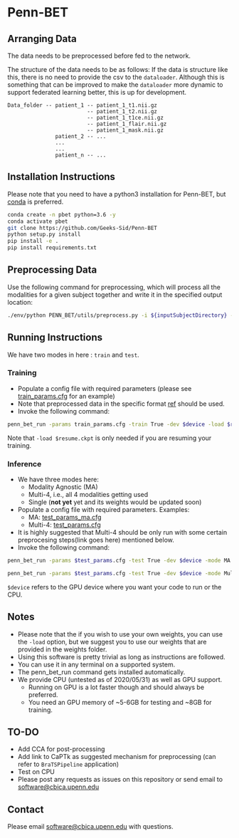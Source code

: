 # Penn-BET 

## Arranging Data

The data needs to be preprocessed before fed to the network.

The structure of the data needs to be as follows:
If the data is structure like this, there is no need to provide the csv to the ```dataloader```.
Although this is something that can be improved to make the ```dataloader``` more dynamic to support federated learning better, this is up for development.
```
Data_folder -- patient_1 -- patient_1_t1.nii.gz
                         -- patient_1_t2.nii.gz
                         -- patient_1_t1ce.nii.gz
                         -- patient_1_flair.nii.gz
                         -- patient_1_mask.nii.gz
               patient_2 -- ...
               ...
               ...
               patient_n -- ...
```

## Installation Instructions

Please note that you need to have a python3 installation for Penn-BET, but [conda](https://www.anaconda.com/) is preferred.

```bash
conda create -n pbet python=3.6 -y
conda activate pbet
git clone https://github.com/Geeks-Sid/Penn-BET
python setup.py install
pip install -e .
pip install requirements.txt
```

## Preprocessing Data

Use the following command for preprocessing, which will process all the modalities for a given subject together and write it in the specified output location:

```bash
./env/python PENN_BET/utils/preprocess.py -i ${inputSubjectDirectory} -o ${outputSubjectDirectory} -t threads
```

## Running Instructions

We have two modes in here : `train` and `test`.

### Training

- Populate a config file with required parameters (please see [train_params.cfg](./Penn_BET/config/train_params.cfg) for an example)
- Note that preprocessed data in the specific format [ref](##Arranging-Data) should be used.
- Invoke the following command:

```bash
penn_bet_run -params train_params.cfg -train True -dev $device -load $resume.ckpt
```

Note that ```-load $resume.ckpt``` is only needed if you are resuming your training. 

### Inference

- We have three modes here:
  - Modality Agnostic (MA)
  - Multi-4, i.e., all 4 modalities getting used
  - Single (**not yet** yet and its weights would be updated soon) 
- Populate a config file with required parameters. Examples:
  - MA: [test_params_ma.cfg](./Penn_BET/config/test_params_ma.cfg)
  - Multi-4: [test_params.cfg](./Penn_BET/config/test_params_multi_4.cfg)
- It is highly suggested that Multi-4 should be only run with some certain preprocesing steps(link goes here) mentioned below.
- Invoke the following command:

```bash
penn_bet_run -params $test_params.cfg -test True -dev $device -mode MA
```
```bash
penn_bet_run -params $test_params.cfg -test True -dev $device -mode Multi-4
```

```$device``` refers to the GPU device where you want your code to run or the CPU.

## Notes

- Please note that the if you wish to use your own weights, you can use the ```-load``` option, but we suggest you to use our weights that are provided in the weights folder.
- Using this software is pretty trivial as long as instructions are followed. 
- You can use it in any terminal on a supported system. 
- The penn_bet_run command gets installed automatically. 
- We provide CPU (untested as of 2020/05/31) as well as GPU support. 
  - Running on GPU is a lot faster though and should always be preferred. 
  - You need an GPU memory of ~5-6GB for testing and ~8GB for training.

## TO-DO

- Add CCA for post-processing
- Add link to CaPTk as suggested mechanism for preprocessing (can refer to ```BraTSPipeline``` application)
- Test on CPU
- Please post any requests as issues on this repository or send email to software@cbica.upenn.edu

## Contact

Please email software@cbica.upenn.edu with questions.

